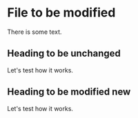 # File to be modified

There is some text.

## Heading to be unchanged

Let's test how it works.

## Heading to be modified new

Let's test how it works.
